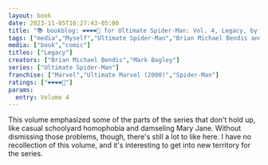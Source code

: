 ```yaml
---
layout: book
date: 2023-11-05T16:27:43-05:00
title: "📚 bookblog: ❤️❤️❤️❤️🖤 for Ultimate Spider-Man: Vol. 4, Legacy, by Brian Michael Bendis and Mark Bagley"
tags: ["media","Myself","Ultimate Spider-Man","Brian Michael Bendis and Mark Bagley","queerphobia","homophobia","misogyny","Spider-Man","Brian Michael Bendis","Mark Bagley"]
media: ["book","comic"]
titles: ["Legacy"]
creators: ["Brian Michael Bendis","Mark Bagley"]
series: ["Ultimate Spider-Man"]
franchise: ["Marvel","Ultimate Marvel (2000)","Spider-Man"]
ratings: ["❤️❤️❤️❤️🖤"]
params:
  entry: Volume 4
---
```


This volume emphasized some of the parts of the series that don't hold up, like casual schoolyard homophobia and damseling Mary Jane. Without dismissing those problems, though, there's still a lot to like here. I have no recollection of this volume, and it's interesting to get into new territory for the series.
